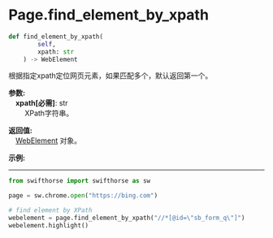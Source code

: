 
# Page.find_element_by_xpath
```python
def find_element_by_xpath(
        self,
        xpath: str
    ) -> WebElement
```  

根据指定xpath定位网页元素，如果匹配多个，默认返回第一个。  

**参数:**  
    &emsp;**xpath[必需]**: str     
        &emsp;&emsp; XPath字符串。  

**返回值:**  
    &emsp;[WebElement](./webelement/webelement.md) 对象。

**示例:**
***
```python
from swifthorse import swifthorse as sw

page = sw.chrome.open("https://bing.com")

# find element by XPath
webelement = page.find_element_by_xpath("//*[@id=\"sb_form_q\"]")
webelement.highlight()

```